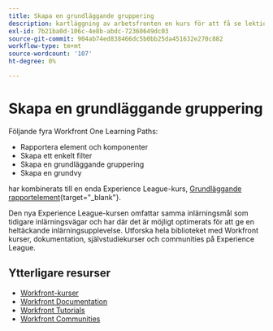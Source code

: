 ```yaml
---
title: Skapa en grundläggande gruppering
description: kartläggning av arbetsfronten en kurs för att få se lektionskurser
exl-id: 7b21ba0d-106c-4e8b-abdc-72360649dc03
source-git-commit: 904ab74ed838466dc5b0bb25da451632e270c882
workflow-type: tm+mt
source-wordcount: '107'
ht-degree: 0%

---
```


# Skapa en grundläggande gruppering

Följande fyra Workfront One Learning Paths:

* Rapportera element och komponenter
* Skapa ett enkelt filter
* Skapa en grundläggande gruppering
* Skapa en grundvy

har kombinerats till en enda Experience League-kurs, [Grundläggande rapportelement](https://experienceleague.adobe.com/?recommended=Workfront-U-1-2022.1.reporting){target="_blank"}.

Den nya Experience League-kursen omfattar samma inlärningsmål som tidigare inlärningsvägar och har där det är möjligt optimerats för att ge en heltäckande inlärningsupplevelse.  Utforska hela biblioteket med Workfront kurser, dokumentation, självstudiekurser och communities på Experience League.

## Ytterligare resurser

* [Workfront-kurser](https://experienceleague.adobe.com/?lang=en&amp;Solution=Workfront#courses)
* [Workfront Documentation](https://experienceleague.adobe.com/docs/workfront.html)
* [Workfront Tutorials](https://experienceleague.adobe.com/docs/workfront-learn/tutorials-workfront/home.html)
* [Workfront Communities](https://experienceleaguecommunities.adobe.com/t5/workfront/ct-p/workfront)
